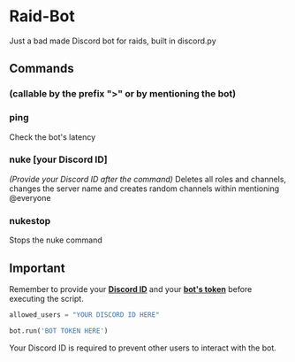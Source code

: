 # Raid-Bot
Just a bad made Discord bot for raids, built in discord.py
## Commands
### (callable by the prefix ">" or by mentioning the bot)
### ping
Check the bot's latency

### nuke [your Discord ID]
_(Provide your Discord ID after the command)_
Deletes all roles and channels, changes the server name and creates random channels within mentioning @everyone

### nukestop
Stops the nuke command
## Important
Remember to provide your [**Discord ID**](https://support.discord.com/hc/en-us/articles/206346498-Where-can-I-find-my-User-Server-Message-ID-) and your [**bot's token**](https://discord.com/developers/applications) before executing the script.
```py
allowed_users = "YOUR DISCORD ID HERE"
```
```py
bot.run('BOT TOKEN HERE')
```
Your Discord ID is required to prevent other users to interact with the bot.

